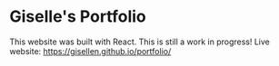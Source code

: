 # Giselle's Portfolio

This website was built with React.  This is still a work in progress!
Live website: https://gisellen.github.io/portfolio/
